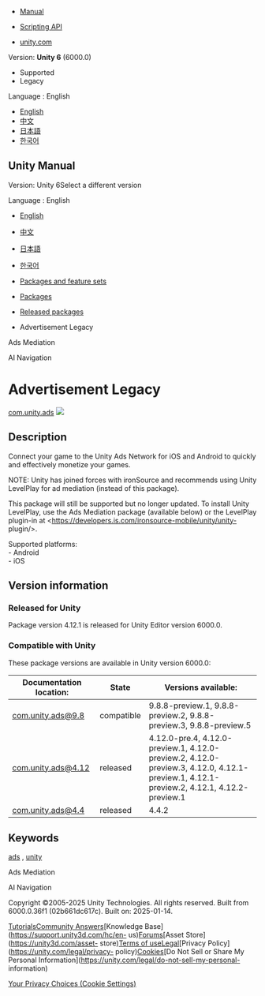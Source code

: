 [](https://docs.unity3d.com)

  * [Manual](../Manual/index.html)
  * [Scripting API](../ScriptReference/index.html)

  * [unity.com](https://unity.com/)

Version: **Unity 6** (6000.0)

  * Supported
  * Legacy

Language : English

  * [English](/Manual/com.unity.ads.html)
  * [中文](/cn/current/Manual/com.unity.ads.html)
  * [日本語](/ja/current/Manual/com.unity.ads.html)
  * [한국어](/kr/current/Manual/com.unity.ads.html)

[](https://docs.unity3d.com)

## Unity Manual

Version: Unity 6Select a different version

Language : English

  * [English](/Manual/com.unity.ads.html)
  * [中文](/cn/current/Manual/com.unity.ads.html)
  * [日本語](/ja/current/Manual/com.unity.ads.html)
  * [한국어](/kr/current/Manual/com.unity.ads.html)

  * [Packages and feature sets](PackagesList.html)
  * [Packages](Packages-all.html)
  * [Released packages](pack-safe.html)
  * Advertisement Legacy 

[](com.unity.services.levelplay.html)

Ads Mediation

[](com.unity.ai.navigation.html)

AI Navigation

# Advertisement Legacy

[com.unity.ads](https://docs.unity3d.com/Packages/com.unity.ads@4.12/manual/index.html)
![](../uploads/Main/iconRel.png)

## Description

Connect your game to the Unity Ads Network for iOS and Android to quickly and
effectively monetize your games.  
  
NOTE: Unity has joined forces with ironSource and recommends using Unity
LevelPlay for ad mediation (instead of this package).  
  
This package will still be supported but no longer updated. To install Unity
LevelPlay, use the Ads Mediation package (available below) or the LevelPlay
plugin-in at <https://developers.is.com/ironsource-mobile/unity/unity-
plugin/>.  
  
Supported platforms:  
\- Android  
\- iOS  

## Version information

### Released for Unity

Package version 4.12.1 is released for Unity Editor version 6000.0.

### Compatible with Unity

These package versions are available in Unity version 6000.0:

**Documentation location:** | **State** | **Versions available:**  
---|---|---  
[com.unity.ads@9.8](UnityAds) | compatible | 9.8.8-preview.1, 9.8.8-preview.2, 9.8.8-preview.3, 9.8.8-preview.5  
[com.unity.ads@4.12](https://docs.unity3d.com/Packages/com.unity.ads@4.12/manual/index.html) | released | 4.12.0-pre.4, 4.12.0-preview.1, 4.12.0-preview.2, 4.12.0-preview.3, 4.12.0, 4.12.1-preview.1, 4.12.1-preview.2, 4.12.1, 4.12.2-preview.1  
[com.unity.ads@4.4](https://docs.unity3d.com/Packages/com.unity.ads@4.4/manual/index.html) | released | 4.4.2  
  
## Keywords

[ads](pack-keys.html#ads) , [unity](pack-keys.html#unity)

[](com.unity.services.levelplay.html)

Ads Mediation

[](com.unity.ai.navigation.html)

AI Navigation

Copyright ©2005-2025 Unity Technologies. All rights reserved. Built from
6000.0.36f1 (02b661dc617c). Built on: 2025-01-14.

[Tutorials](https://learn.unity.com/)[Community
Answers](https://answers.unity3d.com)[Knowledge
Base](https://support.unity3d.com/hc/en-
us)[Forums](https://forum.unity3d.com)[Asset Store](https://unity3d.com/asset-
store)[Terms of
use](https://docs.unity3d.com/Manual/TermsOfUse.html)[Legal](https://unity.com/legal)[Privacy
Policy](https://unity.com/legal/privacy-
policy)[Cookies](https://unity.com/legal/cookie-policy)[Do Not Sell or Share
My Personal Information](https://unity.com/legal/do-not-sell-my-personal-
information)

[Your Privacy Choices (Cookie Settings)](javascript:void\(0\);)

